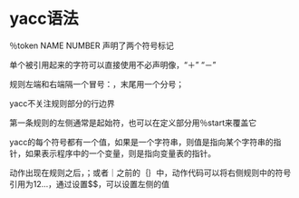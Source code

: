 # yacc语法

％token NAME NUMBER   声明了两个符号标记

单个被引用起来的字符可以直接使用不必声明像，“＋”  “－”

规则左端和右端隔一个冒号：，末尾用一个分号；

yacc不关注规则部分的行边界

第一条规则的左侧通常是起始符，也可以在定义部分用％start来覆盖它

yacc的每个符号都有一个值，如果是一个字符串，则值是指向某个字符串的指针，如果表示程序中的一个变量，则是指向变量表的指针。

动作出现在规则之后，；或者｜之前的｛｝中，动作代码可以将右侧规则中的符号引用为$1$2...，通过设置$$，可以设置左侧的值



